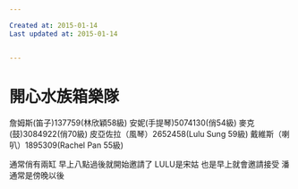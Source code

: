 ```yaml
---

Created at: 2015-01-14
Last updated at: 2015-01-14


---
```


# 開心水族箱樂隊


詹姆斯(笛子)137759(林欣穎58級)
安妮(手提琴)5074130(俏54級)
麥克(鼓)3084922(俏70級)
皮亞佐拉（風琴）2652458(Lulu Sung 59級)
戴維斯（喇叭）1895309(Rachel Pan 55級)

通常俏有兩缸 早上八點過後就開始邀請了 LULU是宋姑 也是早上就會邀請接受 潘通常是傍晚以後

